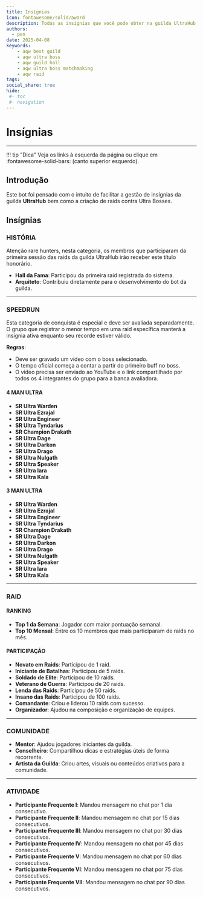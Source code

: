 ```yaml
---
title: Insígnias
icon: fontawesome/solid/award
description: Todas as insignias que você pode obter na guilda UltraHub.
authors:
  - pen
date: 2025-04-08
keywords:
    - aqw best guild
    - aqw ultra boss 
    - aqw guild hall
    - aqw ultra boss matchmaking
    - aqw raid
tags:
social_share: true
hide:
 #- toc
 #- navigation
---
```

# Insígnias
---
!!! tip "Dica"
    Veja os links à esquerda da página ou clique em :fontawesome-solid-bars: (canto superior esquerdo).

## Introdução
Este bot foi pensado com o intuito de facilitar a gestão de insígnias da guilda **UltraHub** bem como a criação de raids contra Ultra Bosses.

## Insígnias

### HISTÓRIA

Atenção rare hunters, nesta categoria, os membros que participaram da primeira sessão das raids da guilda UltraHub irão receber este título honorário.

- **Hall da Fama**: Participou da primeira raid registrada do sistema.
- **Arquiteto**: Contribuiu diretamente para o desenvolvimento do bot da guilda.

---

### SPEEDRUN

Esta categoria de conquista é especial e deve ser avaliada separadamente.  
O grupo que registrar o menor tempo em uma raid específica manterá a insígnia ativa enquanto seu recorde estiver válido.

**Regras**:
- Deve ser gravado um vídeo com o boss selecionado.
- O tempo oficial começa a contar a partir do primeiro buff no boss.
- O vídeo precisa ser enviado ao YouTube e o link compartilhado por todos os 4 integrantes do grupo para a banca avaliadora.

#### 4 MAN ULTRA

- **SR Ultra Warden**
- **SR Ultra Ezrajal**
- **SR Ultra Engineer**
- **SR Ultra Tyndarius**
- **SR Champion Drakath**
- **SR Ultra Dage**
- **SR Ultra Darkon**
- **SR Ultra Drago**
- **SR Ultra Nulgath**
- **SR Ultra Speaker**
- **SR Ultra Iara**
- **SR Ultra Kala**

#### 3 MAN ULTRA

- **SR Ultra Warden**
- **SR Ultra Ezrajal**
- **SR Ultra Engineer**
- **SR Ultra Tyndarius**
- **SR Champion Drakath**
- **SR Ultra Dage**
- **SR Ultra Darkon**
- **SR Ultra Drago**
- **SR Ultra Nulgath**
- **SR Ultra Speaker**
- **SR Ultra Iara**
- **SR Ultra Kala**

---

### RAID

#### RANKING

- **Top 1 da Semana**: Jogador com maior pontuação semanal.
- **Top 10 Mensal**: Entre os 10 membros que mais participaram de raids no mês.

#### PARTICIPAÇÃO

- **Novato em Raids**: Participou de 1 raid.
- **Iniciante de Batalhas**: Participou de 5 raids.
- **Soldado de Elite**: Participou de 10 raids.
- **Veterano de Guerra**: Participou de 20 raids.
- **Lenda das Raids**: Participou de 50 raids.
- **Insano das Raids**: Participou de 100 raids.
- **Comandante**: Criou e liderou 10 raids com sucesso.
- **Organizador**: Ajudou na composição e organização de equipes.

---

### COMUNIDADE

- **Mentor**: Ajudou jogadores iniciantes da guilda.
- **Conselheiro**: Compartilhou dicas e estratégias úteis de forma recorrente.
- **Artista da Guilda**: Criou artes, visuais ou conteúdos criativos para a comunidade.

---

### ATIVIDADE

- **Participante Frequente I**: Mandou mensagem no chat por 1 dia consecutivo.
- **Participante Frequente II**: Mandou mensagem no chat por 15 dias consecutivos.
- **Participante Frequente III**: Mandou mensagem no chat por 30 dias consecutivos.
- **Participante Frequente IV**: Mandou mensagem no chat por 45 dias consecutivos.
- **Participante Frequente V**: Mandou mensagem no chat por 60 dias consecutivos.
- **Participante Frequente VI**: Mandou mensagem no chat por 75 dias consecutivos.
- **Participante Frequente VII**: Mandou mensagem no chat por 90 dias consecutivos.
